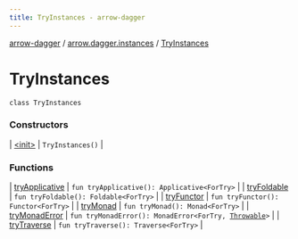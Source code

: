```yaml
---
title: TryInstances - arrow-dagger
---
```


[arrow-dagger](../../index.html) / [arrow.dagger.instances](../index.html) / [TryInstances](./index.html)

# TryInstances

`class TryInstances`

### Constructors

| [&lt;init&gt;](-init-.html) | `TryInstances()` |

### Functions

| [tryApplicative](try-applicative.html) | `fun tryApplicative(): Applicative<ForTry>` |
| [tryFoldable](try-foldable.html) | `fun tryFoldable(): Foldable<ForTry>` |
| [tryFunctor](try-functor.html) | `fun tryFunctor(): Functor<ForTry>` |
| [tryMonad](try-monad.html) | `fun tryMonad(): Monad<ForTry>` |
| [tryMonadError](try-monad-error.html) | `fun tryMonadError(): MonadError<ForTry, `[`Throwable`](https://kotlinlang.org/api/latest/jvm/stdlib/kotlin/-throwable/index.html)`>` |
| [tryTraverse](try-traverse.html) | `fun tryTraverse(): Traverse<ForTry>` |

